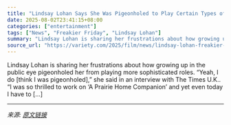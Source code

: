 ```yaml
---
title: "Lindsay Lohan Says She Was Pigeonholed to Play Certain Types of Roles But Plans to ‘Break That Cycle’: ‘I Have To Fight For Stuff Like That’"
date: 2025-08-02T23:41:15+08:00
categories: ["entertainment"]
tags: ["News", "Freakier Friday", "Lindsay Lohan"]
summary: "Lindsay Lohan is sharing her frustrations about how growing up in the public eye pigeonholed her from playing more sophisticated roles. “Yeah, I do [think I was pigeonholed],” she said in an interview"
source_url: "https://variety.com/2025/film/news/lindsay-lohan-freakier-friday-child-star-1236477299/"
---
```


Lindsay Lohan is sharing her frustrations about how growing up in the public eye pigeonholed her from playing more sophisticated roles. “Yeah, I do [think I was pigeonholed],” she said in an interview with The Times U.K.. “I was so thrilled to work on ‘A Prairie Home Companion’ and yet even today I have to [&#8230;]

---

*来源: [原文链接](https://variety.com/2025/film/news/lindsay-lohan-freakier-friday-child-star-1236477299/)*
